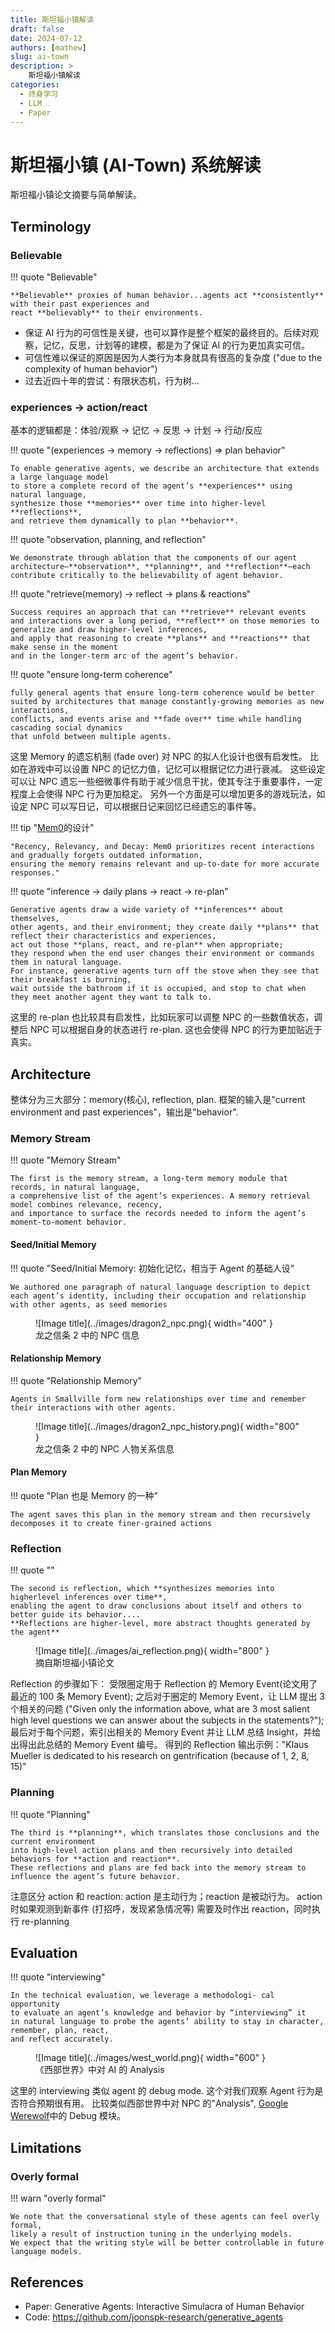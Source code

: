 ```yaml
---
title: 斯坦福小镇解读
draft: false
date: 2024-07-12
authors: [mathew]
slug: ai-town
description: >
    斯坦福小镇解读
categories:
  - 终身学习
  - LLM
  - Paper
---
```


# 斯坦福小镇 (AI-Town) 系统解读

斯坦福小镇论文摘要与简单解读。

<!-- more -->

## Terminology
### Believable

!!! quote "Believable"

    **Believable** proxies of human behavior...agents act **consistently** with their past experiences and
    react **believably** to their environments.

- 保证 AI 行为的可信性是关键，也可以算作是整个框架的最终目的。后续对观察，记忆，反思，计划等的建模，都是为了保证 AI 的行为更加真实可信。
- 可信性难以保证的原因是因为人类行为本身就具有很高的复杂度 ("due to the complexity of human behavior")
- 过去近四十年的尝试：有限状态机，行为树...

###  experiences -> action/react
基本的逻辑都是：体验/观察 -> 记忆 -> 反思 -> 计划 -> 行动/反应

!!! quote "(experiences -> memory -> reflections) => plan behavior"

    To enable generative agents, we describe an architecture that extends a large language model
    to store a complete record of the agent’s **experiences** using natural language,
    synthesize those **memories** over time into higher-level **reflections**,
    and retrieve them dynamically to plan **behavior**.

!!! quote "observation, planning, and reflection"

    We demonstrate through ablation that the components of our agent
    architecture—**observation**, **planning**, and **reflection**—each
    contribute critically to the believability of agent behavior.

!!! quote "retrieve(memory) -> reflect -> plans & reactions"

    Success requires an approach that can **retrieve** relevant events
    and interactions over a long period, **reflect** on those memories to generalize and draw higher-level inferences,
    and apply that reasoning to create **plans** and **reactions** that make sense in the moment
    and in the longer-term arc of the agent’s behavior.

!!! quote "ensure long-term coherence"

    fully general agents that ensure long-term coherence would be better
    suited by architectures that manage constantly-growing memories as new interactions,
    conflicts, and events arise and **fade over** time while handling cascading social dynamics
    that unfold between multiple agents.

这里 Memory 的遗忘机制 (fade over) 对 NPC 的拟人化设计也很有启发性。
比如在游戏中可以设置 NPC 的记忆力值，记忆可以根据记忆力进行衰减。
这些设定可以让 NPC 遗忘一些细微事件有助于减少信息干扰，使其专注于重要事件，一定程度上会使得 NPC 行为更加稳定。
另外一个方面是可以增加更多的游戏玩法，如设定 NPC 可以写日记，可以根据日记来回忆已经遗忘的事件等。

!!! tip "[Mem0](https://github.com/mem0ai/mem0)的设计"

    "Recency, Relevancy, and Decay: Mem0 prioritizes recent interactions and gradually forgets outdated information,
    ensuring the memory remains relevant and up-to-date for more accurate responses."

!!! quote "inference -> daily plans -> react -> re-plan"

    Generative agents draw a wide variety of **inferences** about themselves,
    other agents, and their environment; they create daily **plans** that reflect their characteristics and experiences,
    act out those **plans, react, and re-plan** when appropriate;
    they respond when the end user changes their environment or commands them in natural language.
    For instance, generative agents turn off the stove when they see that their breakfast is burning,
    wait outside the bathroom if it is occupied, and stop to chat when they meet another agent they want to talk to.

这里的 re-plan 也比较具有启发性，比如玩家可以调整 NPC 的一些数值状态，调整后 NPC 可以根据自身的状态进行 re-plan.
这也会使得 NPC 的行为更加贴近于真实。


## Architecture

整体分为三大部分：memory(核心), reflection, plan.
框架的输入是"current environment and past experiences"，输出是"behavior".

### Memory Stream

!!! quote "Memory Stream"

    The first is the memory stream, a long-term memory module that records, in natural language,
    a comprehensive list of the agent’s experiences. A memory retrieval model combines relevance, recency,
    and importance to surface the records needed to inform the agent’s moment-to-moment behavior.

#### Seed/Initial Memory

!!! quote "Seed/Initial Memory: 初始化记忆，相当于 Agent 的基础人设"

    We authored one paragraph of natural language description to depict each agent’s identity, including their occupation and relationship with other agents, as seed memories

<figure markdown="span">
  ![Image title](../images/dragon2_npc.png){ width="400" }
  <figcaption>龙之信条 2 中的 NPC 信息</figcaption>
</figure>

#### Relationship Memory

!!! quote "Relationship Memory"

    Agents in Smallville form new relationships over time and remember their interactions with other agents.

<figure markdown="span">
  ![Image title](../images/dragon2_npc_history.png){ width="800" }
  <figcaption>龙之信条 2 中的 NPC 人物关系信息</figcaption>
</figure>

#### Plan Memory

!!! quote "Plan 也是 Memory 的一种"

    The agent saves this plan in the memory stream and then recursively decomposes it to create finer-grained actions

### Reflection

!!! quote ""

    The second is reflection, which **synthesizes memories into higherlevel inferences over time**,
    enabling the agent to draw conclusions about itself and others to better guide its behavior....
    **Reflections are higher-level, more abstract thoughts generated by the agent**

<figure markdown="span">
  ![Image title](../images/ai_reflection.png){ width="800" }
  <figcaption>摘自斯坦福小镇论文</figcaption>
</figure>

Reflection 的步骤如下：
受限圈定用于 Reflection 的 Memory Event(论文用了最近的 100 条 Memory Event);
之后对于圈定的 Memory Event，让 LLM 提出 3 个相关的问题 ("Given only the information above, what are 3 most salient high level questions we can answer about the subjects in the statements?");
最后对于每个问题，索引出相关的 Memory Event 并让 LLM 总结 Insight，并给出得出此总结的 Memory Event 编号。
得到的 Reflection 输出示例："Klaus Mueller is dedicated to his research on gentrification (because of 1, 2, 8, 15)"

### Planning

!!! quote "Planning"

    The third is **planning**, which translates those conclusions and the current environment
    into high-level action plans and then recursively into detailed behaviors for **action and reaction**.
    These reflections and plans are fed back into the memory stream to influence the agent’s future behavior.

注意区分 action 和 reaction: action 是主动行为；reaction 是被动行为。
action 时如果观测到新事件 (打招呼，发现紧急情况等) 需要及时作出 reaction，同时执行 re-planning

## Evaluation

!!! quote "interviewing"

    In the technical evaluation, we leverage a methodologi- cal opportunity
    to evaluate an agent’s knowledge and behavior by “interviewing” it
    in natural language to probe the agents’ ability to stay in character, remember, plan, react,
    and reflect accurately.

<figure markdown="span">
  ![Image title](../images/west_world.png){ width="600" }
  <figcaption>《西部世界》中对 AI 的 Analysis</figcaption>
</figure>

这里的 interviewing 类似 agent 的 debug mode. 这个对我们观察 Agent 行为是否符合预期很有用。
比较类似西部世界中对 NPC 的"Analysis", [Google Werewolf](https://github.com/google/werewolf_arena)中的 Debug 模块。

## Limitations

### Overly formal

!!! warn "overly formal"

    We note that the conversational style of these agents can feel overly formal,
    likely a result of instruction tuning in the underlying models.
    We expect that the writing style will be better controllable in future language models.


## References
- Paper: Generative Agents: Interactive Simulacra of Human Behavior
- Code: https://github.com/joonspk-research/generative_agents
